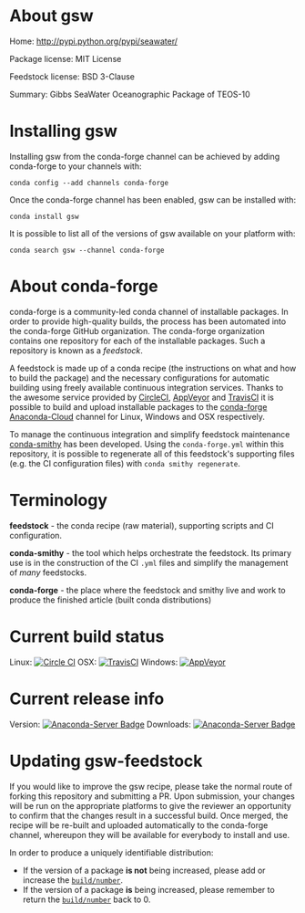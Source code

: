 About gsw
=========

Home: http://pypi.python.org/pypi/seawater/

Package license: MIT License

Feedstock license: BSD 3-Clause

Summary: Gibbs SeaWater Oceanographic Package of TEOS-10



Installing gsw
==============

Installing gsw from the conda-forge channel can be achieved by adding conda-forge to your channels with:

```
conda config --add channels conda-forge
```

Once the conda-forge channel has been enabled, gsw can be installed with:

```
conda install gsw
```

It is possible to list all of the versions of gsw available on your platform with:

```
conda search gsw --channel conda-forge
```


About conda-forge
=================

conda-forge is a community-led conda channel of installable packages.
In order to provide high-quality builds, the process has been automated into the
conda-forge GitHub organization. The conda-forge organization contains one repository 
for each of the installable packages. Such a repository is known as a *feedstock*.

A feedstock is made up of a conda recipe (the instructions on what and how to build
the package) and the necessary configurations for automatic building using freely
available continuous integration services. Thanks to the awesome service provided by
[CircleCI](https://circleci.com/), [AppVeyor](http://www.appveyor.com/)
and [TravisCI](https://travis-ci.org/) it is possible to build and upload installable
packages to the [conda-forge](https://anaconda.org/conda-forge)
[Anaconda-Cloud](http://docs.anaconda.org/) channel for Linux, Windows and OSX respectively.

To manage the continuous integration and simplify feedstock maintenance
[conda-smithy](http://github.com/conda-forge/conda-smithy) has been developed.
Using the ``conda-forge.yml`` within this repository, it is possible to regenerate all of
this feedstock's supporting files (e.g. the CI configuration files) with ``conda smithy regenerate``.


Terminology
===========

**feedstock** - the conda recipe (raw material), supporting scripts and CI configuration.

**conda-smithy** - the tool which helps orchestrate the feedstock.
                   Its primary use is in the construction of the CI ``.yml`` files
                   and simplify the management of *many* feedstocks.

**conda-forge** - the place where the feedstock and smithy live and work to
                  produce the finished article (built conda distributions)

Current build status
====================
Linux: [![Circle CI](https://circleci.com/gh/conda-forge/gsw-feedstock.svg?style=svg)](https://circleci.com/gh/conda-forge/gsw-feedstock)
OSX: [![TravisCI](https://travis-ci.org/conda-forge/gsw-feedstock.svg?branch=master)](https://travis-ci.org/conda-forge/gsw-feedstock) 
Windows: [![AppVeyor](https://ci.appveyor.com/api/projects/status/github/conda-forge/gsw-feedstock?svg=True)](https://ci.appveyor.com/project/conda-forge/gsw-feedstock/branch/master)

Current release info
====================
Version: [![Anaconda-Server Badge](https://anaconda.org/conda-forge/gsw/badges/version.svg)](https://anaconda.org/conda-forge/gsw)
Downloads: [![Anaconda-Server Badge](https://anaconda.org/conda-forge/gsw/badges/downloads.svg)](https://anaconda.org/conda-forge/gsw)


Updating gsw-feedstock
======================

If you would like to improve the gsw recipe, please take the normal
route of forking this repository and submitting a PR. Upon submission, your changes will
be run on the appropriate platforms to give the reviewer an opportunity to confirm that the
changes result in a successful build. Once merged, the recipe will be re-built and uploaded
automatically to the conda-forge channel, whereupon they will be available for everybody to
install and use.

In order to produce a uniquely identifiable distribution:
 * If the version of a package **is not** being increased, please add or increase
   the [``build/number``](http://conda.pydata.org/docs/building/meta-yaml.html#build-number-and-string). 
 * If the version of a package **is** being increased, please remember to return
   the [``build/number``](http://conda.pydata.org/docs/building/meta-yaml.html#build-number-and-string)
   back to 0.
